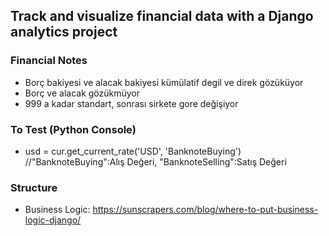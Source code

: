 ## Track and visualize financial data with a Django analytics project

### Financial Notes
* Borç bakiyesi ve alacak bakiyesi kümülatif degil ve direk gözüküyor
* Borç ve alacak gözükmüyor
* 999 a kadar standart, sonrası sirkete gore değişiyor


### To Test (Python Console)
* usd = cur.get_current_rate('USD', 'BanknoteBuying') //"BanknoteBuying":Alış Değeri, "BanknoteSelling":Satış Değeri


### Structure
* Business Logic: https://sunscrapers.com/blog/where-to-put-business-logic-django/